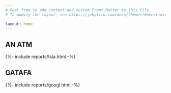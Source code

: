 ```yaml
---
# Feel free to add content and custom Front Matter to this file.
# To modify the layout, see https://jekyllrb.com/docs/themes/#overriding-theme-defaults

layout: home
---
```


## AN ATM
<div>
    {%- include reports/tsla.html -%}
</div>



## GATAFA

<div>
    {%- include reports/googl.html -%}
</div>